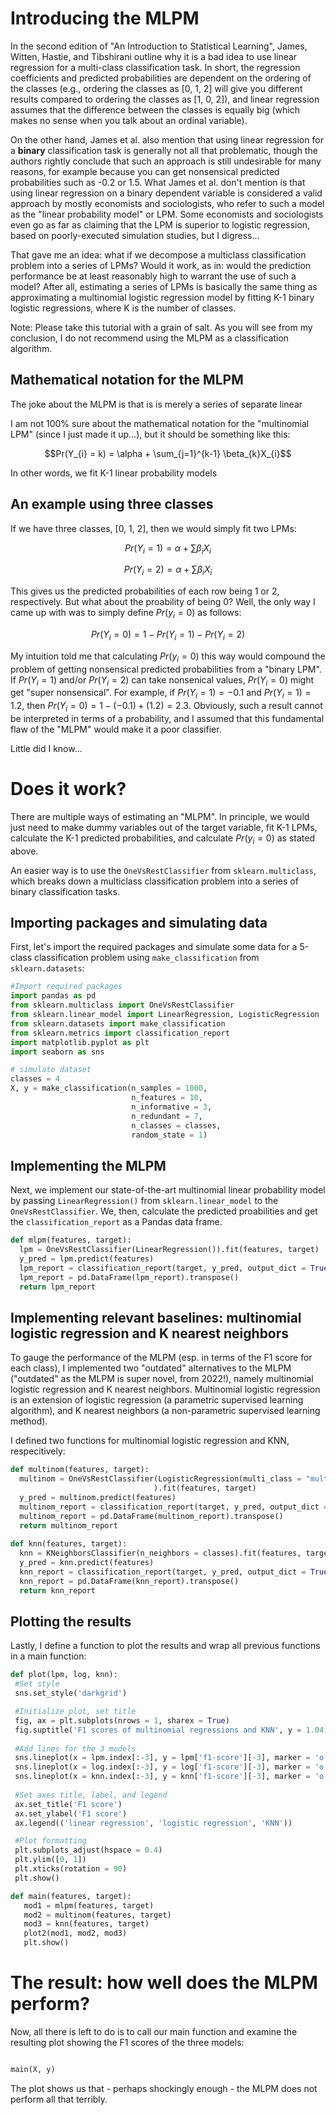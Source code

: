# Introducing the MLPM

In the second edition of "An Introduction to Statistical Learning", James, Witten, Hastie, and Tibshirani outline why it is a bad idea to use linear regression for a multi-class classification task. In short, the regression coefficients and predicted probabilities are dependent on the ordering of the classes (e.g., ordering the classes as [0, 1, 2] will give you different results compared to ordering the classes as [1, 0, 2]), and linear regression assumes that the difference between the classes is equally big (which makes no sense when you talk about an ordinal variable). 

On the other hand, James et al. also mention that using linear regression for a **binary** classification task is generally not all that problematic, though the authors rightly conclude that such an approach is still undesirable for many reasons, for example because you can get nonsensical predicted probabilities such as -0.2 or 1.5. What James et al. don't mention is that using linear regression on a binary dependent variable is considered a valid approach by mostly economists and sociologists, who refer to such a model as the "linear probability model" or LPM. Some economists and sociologists even go as far as claiming that the LPM is superior to logistic regression, based on poorly-executed simulation studies, but I digress...

That gave me an idea: what if we decompose a multiclass classification problem into a series of LPMs? Would it work, as in: would the prediction performance be at least reasonably high to warrant the use of such a model? After all, estimating a series of LPMs is basically the same thing as approximating a multinomial logistic regression model by fitting K-1 binary logistic regressions, where K is the number of classes. 

Note: Please take this tutorial with a grain of salt. As you will see from my conclusion, I do not recommend using the MLPM as a classification algorithm. 

## Mathematical notation for the MLPM

The joke about the MLPM is that is is merely a series of separate linear



I am not 100% sure about the mathematical notation for the "multinomial LPM" (since I just made it up...), but it should be something like this:

$$Pr(Y_{i} = k) = \alpha + \sum_{j=1}^{k-1} \beta_{k}X_{i}$$

In other words, we fit K-1 linear probability models 

## An example using three classes

If we have three classes, [0, 1, 2], then we would simply fit two LPMs:

$$Pr(Y_{i} = 1) = \alpha + \sum \beta_{i}X_{i}$$

$$Pr(Y_{i} = 2) = \alpha + \sum \beta_{i}X_{i}$$

This gives us the predicted probabilities of each row being 1 or 2, respectively. But what about the proability of being 0? Well, the only way I came up with was to simply define $Pr(y_{i} = 0)$ as follows:

$$Pr(Y_{i} = 0) = 1 - Pr(Y_{i} = 1) - Pr(Y_{i} = 2) $$

My intuition told me that calculating $Pr(y_{i} = 0)$ this way would compound the problem of getting nonsensical predicted probabilities from a "binary LPM". If $Pr(Y_{i} = 1)$ and/or $Pr(Y_{i} = 2)$ can take nonsenical values, $Pr(Y_{i} = 0)$ might get "super nonsensical". For example, if $Pr(Y_{i} = 1) = -0.1$ and $Pr(Y_{i} = 1) = 1.2$, then $Pr(Y_{i} = 0) = 1 - (-0.1) + (1.2) = 2.3$. Obviously, such a result cannot be interpreted in terms of a probability, and I assumed that this fundamental flaw of the "MLPM" would make it a poor classifier. 

Little did I know...

# Does it work?

There are multiple ways of estimating an "MLPM". In principle, we would just need to make dummy variables out of the target variable, fit K-1 LPMs, calculate the K-1 predicted probabilities, and calculate $Pr(y_{i} = 0)$ as stated above. 

An easier way is to use the `OneVsRestClassifier` from `sklearn.multiclass`, which breaks down a multiclass classification problem into a series of binary classification tasks. 

## Importing packages and simulating data

First, let's import the required packages and simulate some data for a 5-class classification problem using `make_classification` from `sklearn.datasets`:

```python
#Import required packages
import pandas as pd
from sklearn.multiclass import OneVsRestClassifier
from sklearn.linear_model import LinearRegression, LogisticRegression
from sklearn.datasets import make_classification
from sklearn.metrics import classification_report
import matplotlib.pyplot as plt
import seaborn as sns
```

```python
# simulate dataset
classes = 4
X, y = make_classification(n_samples = 1000, 
                           n_features = 10, 
                           n_informative = 3, 
                           n_redundant = 7, 
                           n_classes = classes, 
                           random_state = 1)
 ```
 
 ## Implementing the MLPM
 
 Next, we implement our state-of-the-art multinomial linear probability model by passing `LinearRegression()` from `sklearn.linear_model` to the `OneVsRestClassifier`. We, then, calculate the predicted proabilities and get the `classification_report` as a Pandas data frame.

```python
def mlpm(features, target):
  lpm = OneVsRestClassifier(LinearRegression()).fit(features, target)
  y_pred = lpm.predict(features)
  lpm_report = classification_report(target, y_pred, output_dict = True)
  lpm_report = pd.DataFrame(lpm_report).transpose()
  return lpm_report
 ```
## Implementing relevant baselines: multinomial logistic regression and K nearest neighbors

To gauge the performance of the MLPM (esp. in terms of the F1 score for each class), I implemented two "outdated" alternatives to the MLPM ("outdated" as the MLPM is super novel, from 2022!), namely multinomial logistic regression and K nearest neighbors. Multinomial logistic regression is an extension of logistic regression (a parametric supervised learning algorithm), and K nearest neighbors (a non-parametric supervised learning method).

I defined two functions for multinomial logistic regression and KNN, respecitively:

```python
def multinom(features, target):
  multinom = OneVsRestClassifier(LogisticRegression(multi_class = "multinomial")
                                ).fit(features, target)
  y_pred = multinom.predict(features)
  multinom_report = classification_report(target, y_pred, output_dict = True)
  multinom_report = pd.DataFrame(multinom_report).transpose()
  return multinom_report
  
def knn(features, target):
  knn = KNeighborsClassifier(n_neighbors = classes).fit(features, target)
  y_pred = knn.predict(features)
  knn_report = classification_report(target, y_pred, output_dict = True)
  knn_report = pd.DataFrame(knn_report).transpose()
  return knn_report
 ```
 
 ## Plotting the results
 
 Lastly, I define a function to plot the results and wrap all previous functions in a main function:
 
 ```python
 def plot(lpm, log, knn):
  #Set style
  sns.set_style('darkgrid')

  #Initialize plot, set title
  fig, ax = plt.subplots(nrows = 1, sharex = True)
  fig.suptitle('F1 scores of multinomial regressions and KNN', y = 1.04)
  
  #Add lines for the 3 models
  sns.lineplot(x = lpm.index[:-3], y = lpm['f1-score'][-3], marker = 'o')
  sns.lineplot(x = log.index[:-3], y = log['f1-score'][-3], marker = 'o')
  sns.lineplot(x = knn.index[:-3], y = knn['f1-score'][-3], marker = 'o')
  
  #Set axes title, label, and legend
  ax.set_title('F1 score')
  ax.set_ylabel('F1 score')
  ax.legend(('linear regression', 'logistic regression', 'KNN'))

  #Plot formatting
  plt.subplots_adjust(hspace = 0.4)
  plt.ylim([0, 1])
  plt.xticks(rotation = 90)
  plt.show()

def main(features, target):
    mod1 = mlpm(features, target)
    mod2 = multinom(features, target)
    mod3 = knn(features, target)
    plot2(mod1, mod2, mod3)
    plt.show()
 ```
 
 # The result: how well does the MLPM perform?
 
 Now, all there is left to do is to call our main function and examine the resulting plot showing the F1 scores of the three models:
 
 ```python
 
 main(X, y)
 ```
 
 The plot shows us that - perhaps shockingly enough - the MLPM does not perform all that terribly.
 
  
 
 

